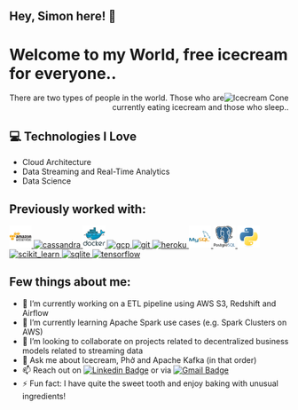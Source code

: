 ## Hey, Simon here! 👋

<h1>Welcome to my World, free icecream for everyone..</h1> 

<img src = 'https://media.istockphoto.com/photos/ice-cream-scoops-in-cones-with-copy-space-on-blue-picture-id1222009180?b=1&k=20&m=1222009180&s=170667a&w=0&h=Wiks_1uzl89NxXuyGWLWTOA_MWDcneKKvg8kcpEf_OU=' alt = 'Icecream Cone' align='right'/>

<div style="text-align: right">There are two types of people in the world. Those who are currently eating icecream and those who sleep.. </div>

## :computer: Technologies I Love
* Cloud Architecture
* Data Streaming and Real-Time Analytics
* Data Science

## Previously worked with:
<p align="left"><a href="https://aws.amazon.com" target="_blank"> <img src="https://raw.githubusercontent.com/devicons/devicon/master/icons/amazonwebservices/amazonwebservices-original-wordmark.svg" alt="aws" width="40" height="40"/> </a> <a href="https://cassandra.apache.org/" target="_blank"> <img src="https://www.vectorlogo.zone/logos/apache_cassandra/apache_cassandra-icon.svg" alt="cassandra" width="40" height="40"/> </a> <a href="https://www.docker.com/" target="_blank"> <img src="https://raw.githubusercontent.com/devicons/devicon/master/icons/docker/docker-original-wordmark.svg" alt="docker" width="40" height="40"/> </a> <a href="https://cloud.google.com" target="_blank"> <img src="https://www.vectorlogo.zone/logos/google_cloud/google_cloud-icon.svg" alt="gcp" width="40" height="40"/> </a> <a href="https://git-scm.com/" target="_blank"> <img src="https://www.vectorlogo.zone/logos/git-scm/git-scm-icon.svg" alt="git" width="40" height="40"/> </a> <a href="https://heroku.com" target="_blank"> <img src="https://www.vectorlogo.zone/logos/heroku/heroku-icon.svg" alt="heroku" width="40" height="40"/> </a> <a href="https://www.mysql.com/" target="_blank"> <img src="https://raw.githubusercontent.com/devicons/devicon/master/icons/mysql/mysql-original-wordmark.svg" alt="mysql" width="40" height="40"/> </a> <a href="https://www.postgresql.org" target="_blank"> <img src="https://raw.githubusercontent.com/devicons/devicon/master/icons/postgresql/postgresql-original-wordmark.svg" alt="postgresql" width="40" height="40"/> </a> <a href="https://www.python.org" target="_blank"> <img src="https://raw.githubusercontent.com/devicons/devicon/master/icons/python/python-original.svg" alt="python" width="40" height="40"/> </a> <a href="https://scikit-learn.org/" target="_blank"> <img src="https://upload.wikimedia.org/wikipedia/commons/0/05/Scikit_learn_logo_small.svg" alt="scikit_learn" width="40" height="40"/> </a> <a href="https://www.sqlite.org/" target="_blank"> <img src="https://www.vectorlogo.zone/logos/sqlite/sqlite-icon.svg" alt="sqlite" width="40" height="40"/> </a> <a href="https://www.tensorflow.org" target="_blank"> <img src="https://www.vectorlogo.zone/logos/tensorflow/tensorflow-icon.svg" alt="tensorflow" width="40" height="40"/> </a>

</p>
 
## Few things about me:

- 🔭 I’m currently working on a ETL pipeline using AWS S3, Redshift and Airflow
- 🌱 I’m currently learning Apache Spark use cases (e.g. Spark Clusters on AWS)
- 👯 I’m looking to collaborate on projects related to decentralized business models related to streaming data
- 💬 Ask me about Icecream, Phở and Apache Kafka (in that order)
- 📫 Reach out on [![Linkedin Badge](https://img.shields.io/badge/-Simous-blue?style=flat-square&logo=Linkedin&logoColor=white&link=https://www.linkedin.com/in/simonheinken)](https://www.linkedin.com/in/simonheinken) or via [![Gmail Badge](https://img.shields.io/badge/-simon.heinken@gmail.com-c14438?style=flat-square&logo=Gmail&logoColor=white&link=mailto:simon.heinken@gmail.com)](mailto:simon.heinken@gmail.com)
- ⚡ Fun fact: I have quite the sweet tooth and enjoy baking with unusual ingredients!

<!--
**Awesimous/Awesimous** is a ✨ _special_ ✨ repository because its `README.md` (this file) appears on your GitHub profile.

Here are some ideas to get you started:


-->
